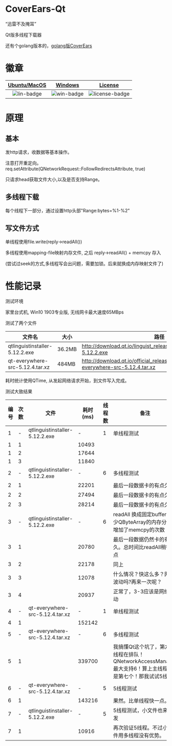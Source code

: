 ﻿# CoverEars-Qt

“迅雷不及掩耳”

Qt版多线程下载器

还有个golang版本的，[golang版CoverEars](https://github.com/jaredtao/CoverEars)

# 徽章

|[Ubuntu/MacOS][lin-link] | [Windows][win-link] |[License][license-link] |
| :---------------: | :-----------------: | :-----------------:|
| ![lin-badge]      | ![win-badge]        | ![license-badge] |

[lin-badge]: https://travis-ci.com/jaredtao/CoverEars-Qt.svg?branch=master "Travis build status"
[lin-link]: https://travis-ci.com/jaredtao/CoverEars-Qt "Travis build status"
[win-badge]: https://ci.appveyor.com/api/projects/status/i7y38qfakacsehgf?svg=true "AppVeyor build status"
[win-link]: https://ci.appveyor.com/project/jaredtao/CoverEars-Qt "AppVeyor build status"
[license-link]: https://github.com/jaredtao/CoverEars-Qt/blob/master/LICENSE "LICENSE"
[license-badge]: https://img.shields.io/badge/license-MIT-blue.svg "MIT"

# 原理

## 基本

发http请求，收数据等基本操作。

注意打开重定向。req.setAttribute(QNetworkRequest::FollowRedirectsAttribute, true)

只请求head获取文件大小,以及是否支持Range。

## 多线程下载

每个线程下一部分，通过设置http头部"Range:bytes=%1-%2"

## 写文件方式

单线程使用file.write(reply->readAll())

多线程使用mapping-file映射内存文件, 之后 reply->readAll() + memcpy 存入

(尝试过seek的方式,多线程写会出问题，需要加锁。后来就换成内存映射文件了)

# 性能记录

测试环境

家里台式机, Win10 1903专业版, 无线网卡最大速度65MBps

测试了两个文件

|文件名|大小|路径|
|---------------|-----------------|-----------------|
|qtlinguistinstaller-5.12.2.exe| 36.2MB |http://download.qt.io/linguist_releases/qtlinguistinstaller-5.12.2.exe|
|qt-everywhere-src-5.12.4.tar.xz| 484MB |http://download.qt.io/official_releases/qt/5.12/5.12.4/single/qt-everywhere-src-5.12.4.tar.xz|


耗时统计使用QTime, 从发起网络请求开始，到文件写入完成。


测试大致结果

|编号|次数|文件|耗时(ms)|线程数|备注|
|---------------|---------------|--------------- |----------------- |-----------------|-----------------|
|1|-|qtlinguistinstaller-5.12.2.exe|-|1|单线程测试|
|1|1||10493|||
|1|2||17644|||
|1|3||11840|||
|2|-|qtlinguistinstaller-5.12.2.exe|-|6|多线程测试|
|2|1||22201||最后一段数据卡的有点久 ??|
|2|2||27494||最后一段数据卡的有点久 ??|
|2|3||28214||最后一段数据卡的有点久 ??|
|3|-|qtlinguistinstaller-5.12.2.exe|-|6| readAll 换成固定buffer,减少QByteArray的内存分配，增加了memcpy的次数 |
|3|1||20780|| 最后一段数据仍然卡的有点久。总时间比readAll稍微好点 |
|3|2||22178|| 同上 |
|3|3||12078|| 什么情况？快这么多？网络波动吗?再来一次呢？|
|3|4||20937|| 正常了，3-3应该是网络波动|
|4|-|qt-everywhere-src-5.12.4.tar.xz|-|1|单线程测试|
|4|1||152142|||
|5|-|qt-everywhere-src-5.12.4.tar.xz|-|6|多线程测试|
|5|1||339700||我搞懂Qt这个坑了，第六个线程在排队！QNetworkAccessManager最大支持6！算上主线程它是第七个！那我试试5线程|
|6|-|qt-everywhere-src-5.12.4.tar.xz|-|5|5线程测试|
|6|1||143216||果然。比单线程快一点。|
|7|-|qtlinguistinstaller-5.12.2.exe|-|5|5线程测试，小文件也来一发|
|7|1||10916||再次验证5线程。不过小文件用多线程没有优势。|
